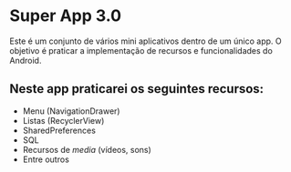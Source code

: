 # Super App 3.0
Este é um conjunto de vários mini aplicativos dentro de um único app. O objetivo é praticar a implementação de recursos e funcionalidades do Android.

## Neste app praticarei os seguintes recursos:

* Menu (NavigationDrawer)
* Listas (RecyclerView)
* SharedPreferences
* SQL
* Recursos de _media_ (vídeos, sons)
* Entre outros
